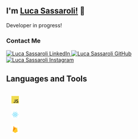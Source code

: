 ## I'm [Luca Sassaroli!](https://fire-somersault-6c0.notion.site/Luca-Sassaroli-1ec6d54756ae45589a8280308f5a57f8) 👋

Developer in progress!

### Contact Me

<a href="https://www.linkedin.com/in/luca-sassaroli-2772531a2/">
  <img alt="Luca Sassaroli LinkedIn" width="22px" src="https://icongr.am/entypo/linkedin-with-circle.svg?size=128&color=currentColor" />
</a>

<a href="https://github.com/luccasassa">
  <img alt="Luca Sassaroli GitHub" width="22px" src="https://icongr.am/entypo/github-with-circle.svg?size=128&color=currentColor" />
</a>

<a href="https://www.instagram.com/luccasassa">
  <img alt="Luca Sassaroli Instagram" width="22px" src="https://icongr.am/entypo/instagram-with-circle.svg?size=128&color=currentColor" />
</a>

## Languages and Tools

<code>
  <img height="20" src="https://raw.githubusercontent.com/github/explore/80688e429a7d4ef2fca1e82350fe8e3517d3494d/topics/javascript/javascript.png">
</code>

<code>
  <img height="20" src="https://raw.githubusercontent.com/github/explore/80688e429a7d4ef2fca1e82350fe8e3517d3494d/topics/react/react.png">
</code>

<code>
  <img height="20" src="https://raw.githubusercontent.com/github/explore/80688e429a7d4ef2fca1e82350fe8e3517d3494d/topics/firebase/firebase.png">
</code>
